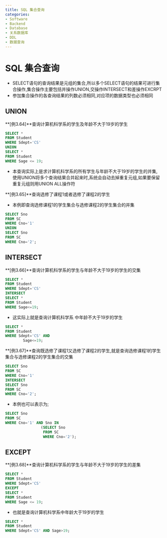 ```yaml
---
title: SQL 集合查询
categories:
- Software
- Backend
- Database
- 关系数据库
- DDL
- 数据查询
---
```

# SQL 集合查询

- SELECT语句的查询结果是元组的集合,所以多个SELECT语句的结果可进行集合操作,集合操作主要包括并操作UNION,交操作INTERSECT和差操作EXCRPT
- 参加集合操作的各查询结果的列数必须相同,对应项的数据类型也必须相同

## UNION

**[例3.64]**查询计算机科学系的学生及年龄不大于19岁的学生

```sql
SELECT *
FROM Student
WHERE Sdept='CS'
UNION
SELECT *
FROM Student
WHERE Sage <= 19;
```

- 本查询实际上是求计算机科学系的所有学生与年龄不大于19岁的学生的并集,使用UNION将多个查询结果合并起来时,系统会自动去掉重复元组,如果要保留重复元组则用UNION ALL操作符

**[例3.65]**查询选修了课程1或者选修了课程2的学生

- 本例即查询选修课程1的学生集合与选修课程2的学生集合的并集

```sql
SELECT Sno
FROM SC
WHERE Cno='1'
UNION
SELECT Sno
FROM SC
WHERE Cno='2';
```

## INTERSECT

**[例3.66]**查询计算机科学系的学生与年龄不大于19岁的学生的交集

```sql
SELECT *
FROM Student
WHERE Sdept='CS'
INTERSECT
SELECT *
FROM Student
WHERE Sage<=19;
```

- 这实际上就是查询计算机科学系 中年龄不大于19岁的学生

```sql
SELECT *
FROM Student
WHERE Sdept='CS' AND
		Sage<=19;
```

**[例3.67]**查询既选修了课程1又选修了课程2的学生,就是查询选修课程1的学生集合与选修课程2的学生集合的交集

```sql
SELECT Sno
FROM SC
WHERE Cno='1'
INTERSECT
SELECT Sno
FROM SC
WHERE Cno='2';
```

- 本例也可以表示为;

```sql
SELECT Sno
FROM SC
WHERE Cno='1' AND Sno IN
				(SELECT Sno
                 FROM SC
                 WHERE Cno='2');
```

## EXCEPT

**[例3.68]**查询计算机科学系的学生与年龄不大于19岁的学生的差集

```sql
SELECT *
FROM Student
WHERE Sdept='CS'
EXCEPT
SELECT *
FROM Student
WHERE Sage <= 19;
```

- 也就是查询计算机科学系中年龄大于19岁的学生

```sql
SELECT *
FROM Student
WHERE Sdept='CS' AND Sage>19;
```